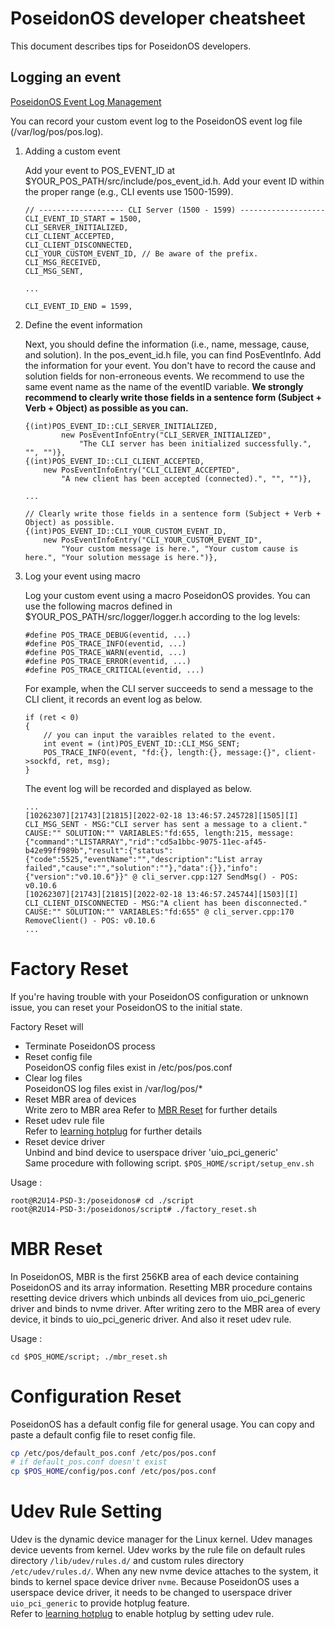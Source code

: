 # PoseidonOS developer cheatsheet

This document describes tips for PoseidonOS developers.

## Logging an event

[PoseidonOS Event Log Management](./design/log_management.md)

You can record your custom event log to the PoseidonOS event log file (/var/log/pos/pos.log).

1. Adding a custom event

    Add your event to POS_EVENT_ID at $YOUR_POS_PATH/src/include/pos_event_id.h. Add your event ID within the proper range (e.g., CLI events use 1500-1599).
    ```
    // ------------------- CLI Server (1500 - 1599) -------------------
    CLI_EVENT_ID_START = 1500,
    CLI_SERVER_INITIALIZED,
    CLI_CLIENT_ACCEPTED,
    CLI_CLIENT_DISCONNECTED,
    CLI_YOUR_CUSTOM_EVENT_ID, // Be aware of the prefix.
    CLI_MSG_RECEIVED,
    CLI_MSG_SENT,
    
    ...
    
    CLI_EVENT_ID_END = 1599,
    ```
2. Define the event information

    Next, you should define the information (i.e., name, message, cause, and solution). In the pos_event_id.h file, you can find PosEventInfo. Add the information for your event. You don't have to record the cause and solution fields for non-erroneous events. We recommend to use the same event name as the name of the eventID variable. **We strongly recommend to clearly write those fields in a sentence form (Subject + Verb + Object) as possible as you can.**
    ```
    {(int)POS_EVENT_ID::CLI_SERVER_INITIALIZED,
            new PosEventInfoEntry("CLI_SERVER_INITIALIZED",
                "The CLI server has been initialized successfully.", "", "")},
    {(int)POS_EVENT_ID::CLI_CLIENT_ACCEPTED,
        new PosEventInfoEntry("CLI_CLIENT_ACCEPTED",
            "A new client has been accepted (connected).", "", "")},
    
    ...

    // Clearly write those fields in a sentence form (Subject + Verb + Object) as possible.
    {(int)POS_EVENT_ID::CLI_YOUR_CUSTOM_EVENT_ID,
        new PosEventInfoEntry("CLI_YOUR_CUSTOM_EVENT_ID",
            "Your custom message is here.", "Your custom cause is here.", "Your solution message is here.")},
    ```
3. Log your event using macro

    Log your custom event using a macro PoseidonOS provides. You can use the following macros defined in $YOUR_POS_PATH/src/logger/logger.h according to the log levels:
    ```
    #define POS_TRACE_DEBUG(eventid, ...)
    #define POS_TRACE_INFO(eventid, ...)
    #define POS_TRACE_WARN(eventid, ...)
    #define POS_TRACE_ERROR(eventid, ...)
    #define POS_TRACE_CRITICAL(eventid, ...)
    ```
    For example, when the CLI server succeeds to send a message to the CLI client, it records an event log as below.
    ```
    if (ret < 0)
    {
        // you can input the varaibles related to the event.
        int event = (int)POS_EVENT_ID::CLI_MSG_SENT;
        POS_TRACE_INFO(event, "fd:{}, length:{}, message:{}", client->sockfd, ret, msg);
    }
    ```
    The event log will be recorded and displayed as below.
    ```
    ...
    [10262307][21743][21815][2022-02-18 13:46:57.245728][1505][I]   CLI_MSG_SENT - MSG:"CLI server has sent a message to a client." CAUSE:"" SOLUTION:"" VARIABLES:"fd:655, length:215, message:{"command":"LISTARRAY","rid":"cd5a1bbc-9075-11ec-af45-b42e99ff989b","result":{"status":{"code":5525,"eventName":"","description":"List array failed","cause":"","solution":""},"data":{}},"info":{"version":"v0.10.6"}}" @ cli_server.cpp:127 SendMsg() - POS: v0.10.6
    [10262307][21743][21815][2022-02-18 13:46:57.245744][1503][I]   CLI_CLIENT_DISCONNECTED - MSG:"A client has been disconnected." CAUSE:"" SOLUTION:"" VARIABLES:"fd:655" @ cli_server.cpp:170 RemoveClient() - POS: v0.10.6
    ...
    ```

# Factory Reset
If you're having trouble with your PoseidonOS configuration or unknown issue,
you can reset your PoseidonOS to the initial state.

Factory Reset will
* Terminate PoseidonOS process
* Reset config file  
PoseidonOS config files exist in /etc/pos/pos.conf
* Clear log files  
PoseidonOS log files exist in /var/log/pos/*
* Reset MBR area of devices  
Write zero to MBR area
Refer to [MBR Reset](#mbr-reset) for further details
* Reset udev rule file  
Refer to [learning hotplug](../guides/getting_started/learning_hotplug.md) for further details
* Reset device driver  
Unbind and bind device to userspace driver 'uio_pci_generic'  
Same procedure with following script. `$POS_HOME/script/setup_env.sh`

Usage :
``` 
root@R2U14-PSD-3:/poseidonos# cd ./script
root@R2U14-PSD-3:/poseidonos/script# ./factory_reset.sh
```

# MBR Reset
In PoseidonOS, MBR is the first 256KB area of each device containing PoseidonOS and its array information.
Resetting MBR procedure contains resetting device drivers which unbinds all devices from uio_pci_generic driver and binds to nvme driver.
After writing zero to the MBR area of every device, it binds to uio_pci_generic driver.
And also it reset udev rule.

Usage :
``` 
cd $POS_HOME/script; ./mbr_reset.sh
```

# Configuration Reset
PoseidonOS has a default config file for general usage. You can copy and paste a default config file to reset config file.
``` bash
cp /etc/pos/default_pos.conf /etc/pos/pos.conf
# if default_pos.conf doesn't exist
cp $POS_HOME/config/pos.conf /etc/pos/pos.conf
```

# Udev Rule Setting
Udev is the dynamic device manager for the Linux kernel. Udev manages device uevents from kernel. Udev works by the rule file on default rules directory `/lib/udev/rules.d/` and custom rules directory `/etc/udev/rules.d/`. When any new nvme device attaches to the system, it binds to kernel space device driver `nvme`. Because PoseidonOS uses a userspace device driver, it needs to be changed to userspace driver `uio_pci_generic` to provide hotplug feature.  
Refer to [learning hotplug](../guides/getting_started/learning_hotplug.md) to enable hotplug by setting udev rule.